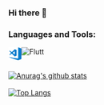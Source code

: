 ### Hi there 👋

### Languages and Tools:

<img align="left" alt="Visual Studio Code" width="26px" src="https://raw.githubusercontent.com/github/explore/80688e429a7d4ef2fca1e82350fe8e3517d3494d/topics/visual-studio-code/visual-studio-code.png" />

<img align="left" alt="Flutter" height=20px width="50px"  src="https://user-images.githubusercontent.com/60929919/89158591-ff61ee80-d58b-11ea-9305-969d9e92363a.png" />




</br>
</br>

[![Anurag's github stats](https://github-readme-stats.vercel.app/api?username=CpdnCristiano&count_private=true&theme=buefy&show_icons=true)](https://github.com/jonataslaw)
</br>
</br>
[![Top Langs](https://github-readme-stats.vercel.app/api/top-langs/?username=CpdnCristiano&layout=compact)](https://github.com/jonataslaw/)

<!--
**CpdnCristiano/cpdncristiano** is a ✨ _special_ ✨ repository because its `README.md` (this file) appears on your GitHub profile.

Here are some ideas to get you started:

- 🔭 I’m currently working on ...
- 🌱 I’m currently learning ...
- 👯 I’m looking to collaborate on ...
- 🤔 I’m looking for help with ...
- 💬 Ask me about ...
- 📫 How to reach me: ...
- 😄 Pronouns: ...
- ⚡ Fun fact: ...
-->
